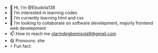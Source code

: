 - 👋 Hi, I’m @Ebudola138
- 👀 I’m interested in learning codes
- 🌱 I’m currently learning html and css
- 💞️ I’m looking to collaborate on software develepment, majorly frontend web develepment
- 📫 How to reach me olarindegbemisola9@gmail.com
- 😄 Pronouns: she
- ⚡ Fun fact: 

<!---
Ebudola138/Ebudola138 is a ✨ special ✨ repository because its `README.md` (this file) appears on your GitHub profile.
You can click the Preview link to take a look at your changes.
--->
